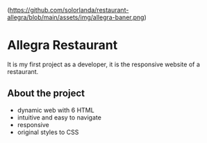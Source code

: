 (https://github.com/solorlanda/restaurant-allegra/blob/main/assets/img/allegra-baner.png)
# Allegra Restaurant

It is my first project as a developer, it is the responsive website of a restaurant.


## About the project
- dynamic web with 6 HTML
- intuitive and easy to navigate
- responsive
- original styles to CSS
